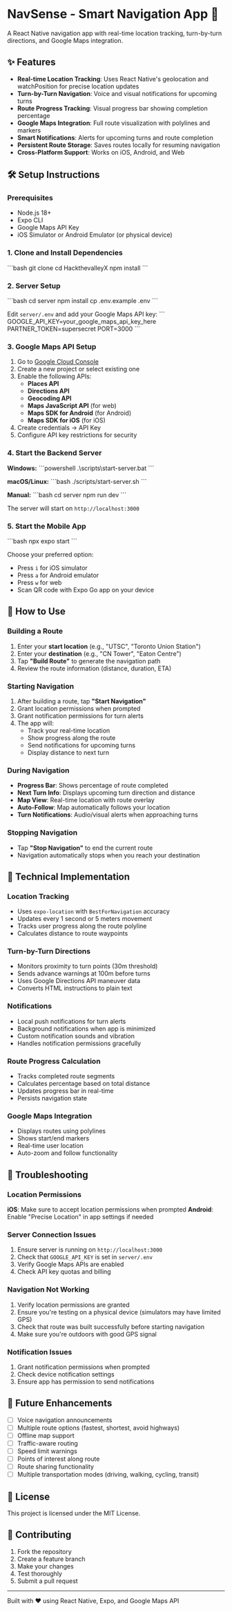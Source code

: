 # NavSense - Smart Navigation App 🧭

A React Native navigation app with real-time location tracking, turn-by-turn directions, and Google Maps integration.

## ✨ Features

- **Real-time Location Tracking**: Uses React Native's geolocation and watchPosition for precise location updates
- **Turn-by-Turn Navigation**: Voice and visual notifications for upcoming turns
- **Route Progress Tracking**: Visual progress bar showing completion percentage
- **Google Maps Integration**: Full route visualization with polylines and markers
- **Smart Notifications**: Alerts for upcoming turns and route completion
- **Persistent Route Storage**: Saves routes locally for resuming navigation
- **Cross-Platform Support**: Works on iOS, Android, and Web

## 🛠️ Setup Instructions

### Prerequisites

- Node.js 18+ 
- Expo CLI
- Google Maps API Key
- iOS Simulator or Android Emulator (or physical device)

### 1. Clone and Install Dependencies

\`\`\`bash
git clone <your-repo-url>
cd HackthevalleyX
npm install
\`\`\`

### 2. Server Setup

\`\`\`bash
cd server
npm install
cp .env.example .env
\`\`\`

Edit `server/.env` and add your Google Maps API key:
\`\`\`
GOOGLE_API_KEY=your_google_maps_api_key_here
PARTNER_TOKEN=supersecret
PORT=3000
\`\`\`

### 3. Google Maps API Setup

1. Go to [Google Cloud Console](https://console.cloud.google.com/)
2. Create a new project or select existing one
3. Enable the following APIs:
   - **Places API**
   - **Directions API** 
   - **Geocoding API**
   - **Maps JavaScript API** (for web)
   - **Maps SDK for Android** (for Android)
   - **Maps SDK for iOS** (for iOS)
4. Create credentials → API Key
5. Configure API key restrictions for security

### 4. Start the Backend Server

**Windows:**
\`\`\`powershell
.\scripts\start-server.bat
\`\`\`

**macOS/Linux:**
\`\`\`bash
./scripts/start-server.sh
\`\`\`

**Manual:**
\`\`\`bash
cd server
npm run dev
\`\`\`

The server will start on `http://localhost:3000`

### 5. Start the Mobile App

\`\`\`bash
npx expo start
\`\`\`

Choose your preferred option:
- Press `i` for iOS simulator
- Press `a` for Android emulator  
- Press `w` for web
- Scan QR code with Expo Go app on your device

## 📱 How to Use

### Building a Route

1. Enter your **start location** (e.g., "UTSC", "Toronto Union Station")
2. Enter your **destination** (e.g., "CN Tower", "Eaton Centre")
3. Tap **"Build Route"** to generate the navigation path
4. Review the route information (distance, duration, ETA)

### Starting Navigation

1. After building a route, tap **"Start Navigation"**
2. Grant location permissions when prompted
3. Grant notification permissions for turn alerts
4. The app will:
   - Track your real-time location
   - Show progress along the route
   - Send notifications for upcoming turns
   - Display distance to next turn

### During Navigation

- **Progress Bar**: Shows percentage of route completed
- **Next Turn Info**: Displays upcoming turn direction and distance
- **Map View**: Real-time location with route overlay
- **Auto-Follow**: Map automatically follows your location
- **Turn Notifications**: Audio/visual alerts when approaching turns

### Stopping Navigation

- Tap **"Stop Navigation"** to end the current route
- Navigation automatically stops when you reach your destination

## 🔧 Technical Implementation

### Location Tracking

- Uses `expo-location` with `BestForNavigation` accuracy
- Updates every 1 second or 5 meters movement
- Tracks user progress along the route polyline
- Calculates distance to route waypoints

### Turn-by-Turn Directions

- Monitors proximity to turn points (30m threshold)
- Sends advance warnings at 100m before turns
- Uses Google Directions API maneuver data
- Converts HTML instructions to plain text

### Notifications

- Local push notifications for turn alerts
- Background notifications when app is minimized
- Custom notification sounds and vibration
- Handles notification permissions gracefully

### Route Progress Calculation

- Tracks completed route segments
- Calculates percentage based on total distance
- Updates progress bar in real-time
- Persists navigation state

### Google Maps Integration

- Displays routes using polylines
- Shows start/end markers
- Real-time user location
- Auto-zoom and follow functionality

## 🚨 Troubleshooting

### Location Permissions

**iOS**: Make sure to accept location permissions when prompted
**Android**: Enable "Precise Location" in app settings if needed

### Server Connection Issues

1. Ensure server is running on `http://localhost:3000`
2. Check that `GOOGLE_API_KEY` is set in `server/.env`
3. Verify Google Maps APIs are enabled
4. Check API key quotas and billing

### Navigation Not Working

1. Verify location permissions are granted
2. Ensure you're testing on a physical device (simulators may have limited GPS)
3. Check that route was built successfully before starting navigation
4. Make sure you're outdoors with good GPS signal

### Notification Issues

1. Grant notification permissions when prompted
2. Check device notification settings
3. Ensure app has permission to send notifications

## 🎯 Future Enhancements

- [ ] Voice navigation announcements
- [ ] Multiple route options (fastest, shortest, avoid highways)
- [ ] Offline map support
- [ ] Traffic-aware routing
- [ ] Speed limit warnings
- [ ] Points of interest along route
- [ ] Route sharing functionality
- [ ] Multiple transportation modes (driving, walking, cycling, transit)

## 📄 License

This project is licensed under the MIT License.

## 🤝 Contributing

1. Fork the repository
2. Create a feature branch
3. Make your changes
4. Test thoroughly
5. Submit a pull request

---

Built with ❤️ using React Native, Expo, and Google Maps API
